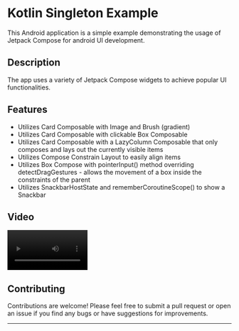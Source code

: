 # Kotlin Singleton Example

This Android application is a simple example demonstrating the usage of Jetpack Compose for android
UI development.

## Description

The app uses a variety of Jetpack Compose widgets to achieve popular UI functionalities.

## Features

- Utilizes Card Composable with Image and Brush (gradient)
- Utilizes Card Composable with clickable Box Composable
- Utilizes Card Composable with a LazyColumn Composable that only composes and lays out the
  currently visible items
- Utilizes Compose Constrain Layout to easily align items
- Utilizes Box Compose with pointerInput() method overriding detectDragGestures - allows the
  movement of a box inside the constraints of the parent
- Utilizes SnackbarHostState and rememberCoroutineScope() to show a Snackbar

## Video

<video src='./video/example.mp4' width=180></video>

## Contributing

Contributions are welcome! Please feel free to submit a pull request or open an issue if you find
any bugs or have suggestions for improvements.
****